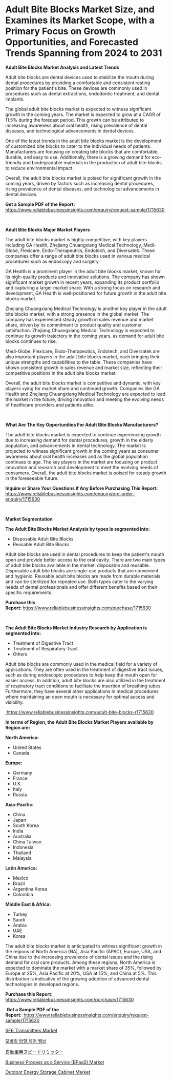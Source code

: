 <p><h1>Adult Bite Blocks Market Size, and Examines its Market Scope, with a Primary Focus on Growth Opportunities, and Forecasted Trends Spanning from 2024 to 2031</h1></p><p><strong>Adult Bite Blocks Market Analysis and Latest Trends</strong></p>
<p><p>Adult bite blocks are dental devices used to stabilize the mouth during dental procedures by providing a comfortable and consistent resting position for the patient's bite. These devices are commonly used in procedures such as dental extractions, endodontic treatment, and dental implants.</p><p>The global adult bite blocks market is expected to witness significant growth in the coming years. The market is expected to grow at a CAGR of 11.5% during the forecast period. This growth can be attributed to increasing awareness about oral health, rising prevalence of dental diseases, and technological advancements in dental devices.</p><p>One of the latest trends in the adult bite blocks market is the development of customized bite blocks to cater to the individual needs of patients. Manufacturers are focusing on creating bite blocks that are comfortable, durable, and easy to use. Additionally, there is a growing demand for eco-friendly and biodegradable materials in the production of adult bite blocks to reduce environmental impact.</p><p>Overall, the adult bite blocks market is poised for significant growth in the coming years, driven by factors such as increasing dental procedures, rising prevalence of dental diseases, and technological advancements in dental devices.</p></p>
<p><strong>Get a Sample PDF of the Report:&nbsp;</strong> <a href="https://www.reliablebusinessinsights.com/enquiry/request-sample/1715630">https://www.reliablebusinessinsights.com/enquiry/request-sample/1715630</a></p>
<p>&nbsp;</p>
<p><strong>Adult Bite Blocks Major Market Players</strong></p>
<p><p>The adult bite blocks market is highly competitive, with key players including GA Health, Zhejiang Chuangxiang Medical Technology, Medi-Globe, Flexicare, Endo-Therapeutics, Endotech, and Diversatek. These companies offer a range of adult bite blocks used in various medical procedures such as endoscopy and surgery.</p><p>GA Health is a prominent player in the adult bite blocks market, known for its high-quality products and innovative solutions. The company has shown significant market growth in recent years, expanding its product portfolio and capturing a larger market share. With a strong focus on research and development, GA Health is well-positioned for future growth in the adult bite blocks market.</p><p>Zhejiang Chuangxiang Medical Technology is another key player in the adult bite blocks market, with a strong presence in the global market. The company has experienced steady growth in sales revenue and market share, driven by its commitment to product quality and customer satisfaction. Zhejiang Chuangxiang Medical Technology is expected to continue its growth trajectory in the coming years, as demand for adult bite blocks continues to rise.</p><p>Medi-Globe, Flexicare, Endo-Therapeutics, Endotech, and Diversatek are also important players in the adult bite blocks market, each bringing their unique strengths and capabilities to the table. These companies have shown consistent growth in sales revenue and market size, reflecting their competitive positions in the adult bite blocks market.</p><p>Overall, the adult bite blocks market is competitive and dynamic, with key players vying for market share and continued growth. Companies like GA Health and Zhejiang Chuangxiang Medical Technology are expected to lead the market in the future, driving innovation and meeting the evolving needs of healthcare providers and patients alike.</p></p>
<p>&nbsp;</p>
<p><strong>What Are The Key Opportunities For Adult Bite Blocks Manufacturers?</strong></p>
<p><p>The adult bite blocks market is expected to continue experiencing growth due to increasing demand for dental procedures, growth in the elderly population, and advancements in dental technology. The market is projected to witness significant growth in the coming years as consumer awareness about oral health increases and as the global population continues to age. The key players in the market are focusing on product innovation and research and development to meet the evolving needs of consumers. Overall, the adult bite blocks market is poised for steady growth in the foreseeable future.</p></p>
<p><strong>Inquire or Share Your Questions If Any Before Purchasing This Report:</strong> <a href="https://www.reliablebusinessinsights.com/enquiry/pre-order-enquiry/1715630">https://www.reliablebusinessinsights.com/enquiry/pre-order-enquiry/1715630</a></p>
<p>&nbsp;</p>
<p><strong>Market Segmentation</strong></p>
<p><strong>The Adult Bite Blocks Market Analysis by types is segmented into:</strong></p>
<p><ul><li>Disposable Adult Bite Blocks</li><li>Reusable Adult Bite Blocks</li></ul></p>
<p><p>Adult bite blocks are used in dental procedures to keep the patient's mouth open and provide better access to the oral cavity. There are two main types of adult bite blocks available in the market: disposable and reusable. Disposable adult bite blocks are single-use products that are convenient and hygienic. Reusable adult bite blocks are made from durable materials and can be sterilized for repeated use. Both types cater to the varying needs of dental professionals and offer different benefits based on their specific requirements.</p></p>
<p><strong>Purchase this Report:&nbsp;</strong><a href="https://www.reliablebusinessinsights.com/purchase/1715630">https://www.reliablebusinessinsights.com/purchase/1715630</a></p>
<p>&nbsp;</p>
<p><strong>The Adult Bite Blocks Market Industry Research by Application is segmented into:</strong></p>
<p><ul><li>Treatment of Digestive Tract</li><li>Treatment of Respiratory Tract</li><li>Others</li></ul></p>
<p><p>Adult bite blocks are commonly used in the medical field for a variety of applications. They are often used in the treatment of digestive tract issues, such as during endoscopic procedures to help keep the mouth open for easier access. In addition, adult bite blocks are also utilized in the treatment of respiratory tract conditions to facilitate the insertion of breathing tubes. Furthermore, they have several other applications in medical procedures where maintaining an open mouth is necessary for optimal access and visibility.</p></p>
<p><a href="https://www.reliablebusinessinsights.com/adult-bite-blocks-r1715630">&nbsp;https://www.reliablebusinessinsights.com/adult-bite-blocks-r1715630</a></p>
<p><strong>In terms of Region, the Adult Bite Blocks Market Players available by Region are:</strong></p>
<p>
    <p> <strong> North America: </strong>
        <ul>
            <li>United States</li>
            <li>Canada</li>
        </ul>
        </p> 
    <p> <strong> Europe: </strong>
        <ul>
            <li>Germany</li>
            <li>France</li>
            <li>U.K.</li>
            <li>Italy</li>
            <li>Russia</li>
        </ul>
        </p> 
    <p> <strong> Asia-Pacific: </strong>
        <ul>
            <li>China</li>
            <li>Japan</li>
            <li>South Korea</li>
            <li>India</li>
            <li>Australia</li>
            <li>China Taiwan</li>
            <li>Indonesia</li>
            <li>Thailand</li>
            <li>Malaysia</li>
        </ul>
        </p> 
    <p> <strong> Latin America: </strong>
        <ul>
            <li>Mexico</li>
            <li>Brazil</li>
            <li>Argentina Korea</li>
            <li>Colombia</li>
        </ul>
        </p> 
    <p> <strong> Middle East & Africa: </strong>
        <ul>
            <li>Turkey</li>
            <li>Saudi</li>
            <li>Arabia</li>
            <li>UAE</li>
            <li>Korea</li>
        </ul>
    </p>
    </p>
<p><p>The adult bite blocks market is anticipated to witness significant growth in the regions of North America (NA), Asia Pacific (APAC), Europe, USA, and China due to the increasing prevalence of dental issues and the rising demand for oral care products. Among these regions, North America is expected to dominate the market with a market share of 35%, followed by Europe at 25%, Asia Pacific at 20%, USA at 15%, and China at 5%. This distribution is indicative of the growing adoption of advanced dental technologies in developed regions.</p></p>
<p><strong>Purchase this Report: </strong><a href="https://www.reliablebusinessinsights.com/purchase/1715630">https://www.reliablebusinessinsights.com/purchase/1715630</a></p>
<p>&nbsp;<strong>Get a Sample PDF of the Report:&nbsp;&nbsp;</strong><a href="https://www.reliablebusinessinsights.com/enquiry/request-sample/1715630">https://www.reliablebusinessinsights.com/enquiry/request-sample/1715630</a></p>
<p><strong></strong></p>
<p><p><a href="https://github.com/mahnoor2003/Market-Research-Report-List-5/blob/main/sf6-transmitters-market.md">SF6 Transmitters Market</a></p><p><a href="https://github.com/hzumrdvas204296/Market-Research-Report-List-3/blob/main/5514728810.md">모바일 방향 제어 밸브</a></p><p><a href="https://github.com/avbqbctihcbe2/Market-Research-Report-List-3/blob/main/6423386185515.md">自動車用スピードリミッター</a></p><p><a href="https://medium.com/@andrgntg_96977/global-business-process-as-a-service-bpaas-market-size-share-analysis-by-product-type-by-e0c4f4f33b5d">Business Process as a Service (BPaaS) Market</a></p><p><a href="https://medium.com/@swilliamn8765/comprehensive-analysis-of-the-global-outdoor-energy-storage-cabinet-market-growth-trends-market-aa15921c5cd8">Outdoor Energy Storage Cabinet​ Market</a></p></p>